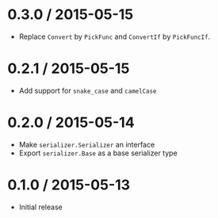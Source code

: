 # 0.3.0 / 2015-05-15

* Replace `Convert` by `PickFunc` and `ConvertIf` by `PickFuncIf`.

# 0.2.1 / 2015-05-15

* Add support for `snake_case` and `camelCase`

# 0.2.0 / 2015-05-14

* Make `serializer.Serializer` an interface
* Export `serializer.Base` as a base serializer type

# 0.1.0 / 2015-05-13

* Initial release
